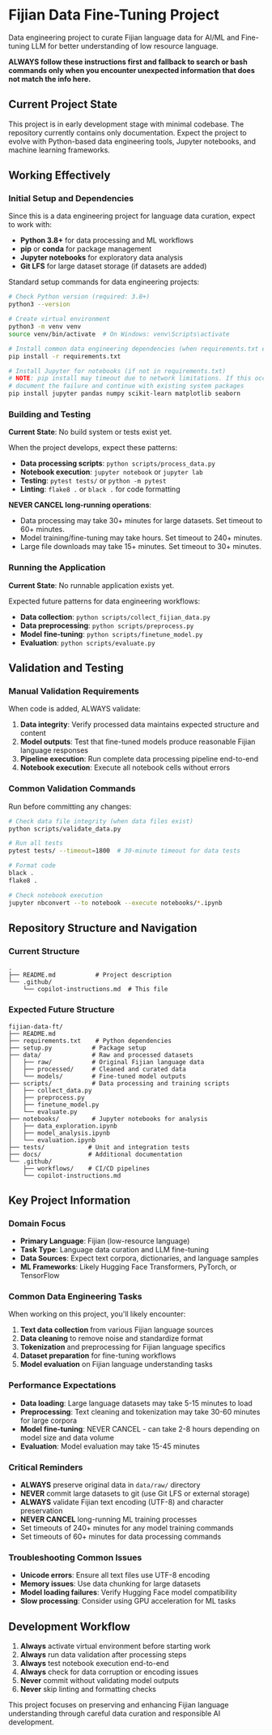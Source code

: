 # Fijian Data Fine-Tuning Project
Data engineering project to curate Fijian language data for AI/ML and Fine-tuning LLM for better understanding of low resource language.

**ALWAYS follow these instructions first and fallback to search or bash commands only when you encounter unexpected information that does not match the info here.**

## Current Project State
This project is in early development stage with minimal codebase. The repository currently contains only documentation. Expect the project to evolve with Python-based data engineering tools, Jupyter notebooks, and machine learning frameworks.

## Working Effectively

### Initial Setup and Dependencies
Since this is a data engineering project for language data curation, expect to work with:
- **Python 3.8+** for data processing and ML workflows
- **pip** or **conda** for package management  
- **Jupyter notebooks** for exploratory data analysis
- **Git LFS** for large dataset storage (if datasets are added)

Standard setup commands for data engineering projects:
```bash
# Check Python version (required: 3.8+)
python3 --version

# Create virtual environment
python3 -m venv venv
source venv/bin/activate  # On Windows: venv\Scripts\activate

# Install common data engineering dependencies (when requirements.txt exists)
pip install -r requirements.txt

# Install Jupyter for notebooks (if not in requirements.txt)
# NOTE: pip install may timeout due to network limitations. If this occurs, 
# document the failure and continue with existing system packages
pip install jupyter pandas numpy scikit-learn matplotlib seaborn
```

### Building and Testing
**Current State**: No build system or tests exist yet.

When the project develops, expect these patterns:
- **Data processing scripts**: `python scripts/process_data.py` 
- **Notebook execution**: `jupyter notebook` or `jupyter lab`
- **Testing**: `pytest tests/` or `python -m pytest`
- **Linting**: `flake8 .` or `black .` for code formatting

**NEVER CANCEL long-running operations**:
- Data processing may take 30+ minutes for large datasets. Set timeout to 60+ minutes.
- Model training/fine-tuning may take hours. Set timeout to 240+ minutes.
- Large file downloads may take 15+ minutes. Set timeout to 30+ minutes.

### Running the Application
**Current State**: No runnable application exists yet.

Expected future patterns for data engineering workflows:
- **Data collection**: `python scripts/collect_fijian_data.py`
- **Data preprocessing**: `python scripts/preprocess.py`
- **Model fine-tuning**: `python scripts/finetune_model.py`
- **Evaluation**: `python scripts/evaluate.py`

## Validation and Testing

### Manual Validation Requirements
When code is added, ALWAYS validate:
1. **Data integrity**: Verify processed data maintains expected structure and content
2. **Model outputs**: Test that fine-tuned models produce reasonable Fijian language responses
3. **Pipeline execution**: Run complete data processing pipeline end-to-end
4. **Notebook execution**: Execute all notebook cells without errors

### Common Validation Commands
Run before committing any changes:
```bash
# Check data file integrity (when data files exist)
python scripts/validate_data.py

# Run all tests
pytest tests/ --timeout=1800  # 30-minute timeout for data tests

# Format code  
black .
flake8 .

# Check notebook execution
jupyter nbconvert --to notebook --execute notebooks/*.ipynb
```

## Repository Structure and Navigation

### Current Structure
```
.
├── README.md           # Project description
└── .github/
    └── copilot-instructions.md  # This file
```

### Expected Future Structure
```
fijian-data-ft/
├── README.md
├── requirements.txt    # Python dependencies
├── setup.py           # Package setup
├── data/              # Raw and processed datasets
│   ├── raw/           # Original Fijian language data
│   ├── processed/     # Cleaned and curated data
│   └── models/        # Fine-tuned model outputs
├── scripts/           # Data processing and training scripts
│   ├── collect_data.py
│   ├── preprocess.py
│   ├── finetune_model.py
│   └── evaluate.py
├── notebooks/         # Jupyter notebooks for analysis
│   ├── data_exploration.ipynb
│   ├── model_analysis.ipynb
│   └── evaluation.ipynb
├── tests/            # Unit and integration tests
├── docs/             # Additional documentation
└── .github/
    ├── workflows/    # CI/CD pipelines
    └── copilot-instructions.md
```

## Key Project Information

### Domain Focus
- **Primary Language**: Fijian (low-resource language)
- **Task Type**: Language data curation and LLM fine-tuning
- **Data Sources**: Expect text corpora, dictionaries, and language samples
- **ML Frameworks**: Likely Hugging Face Transformers, PyTorch, or TensorFlow

### Common Data Engineering Tasks
When working on this project, you'll likely encounter:
1. **Text data collection** from various Fijian language sources
2. **Data cleaning** to remove noise and standardize format
3. **Tokenization** and preprocessing for Fijian language specifics
4. **Dataset preparation** for fine-tuning workflows
5. **Model evaluation** on Fijian language understanding tasks

### Performance Expectations
- **Data loading**: Large language datasets may take 5-15 minutes to load
- **Preprocessing**: Text cleaning and tokenization may take 30-60 minutes for large corpora
- **Model fine-tuning**: NEVER CANCEL - can take 2-8 hours depending on model size and data volume
- **Evaluation**: Model evaluation may take 15-45 minutes

### Critical Reminders
- **ALWAYS** preserve original data in `data/raw/` directory
- **NEVER** commit large datasets to git (use Git LFS or external storage)
- **ALWAYS** validate Fijian text encoding (UTF-8) and character preservation
- **NEVER CANCEL** long-running ML training processes
- Set timeouts of 240+ minutes for any model training commands
- Set timeouts of 60+ minutes for data processing commands

### Troubleshooting Common Issues
- **Unicode errors**: Ensure all text files use UTF-8 encoding
- **Memory issues**: Use data chunking for large datasets
- **Model loading failures**: Verify Hugging Face model compatibility
- **Slow processing**: Consider using GPU acceleration for ML tasks

## Development Workflow
1. **Always** activate virtual environment before starting work
2. **Always** run data validation after processing steps
3. **Always** test notebook execution end-to-end
4. **Always** check for data corruption or encoding issues
5. **Never** commit without validating model outputs
6. **Never** skip linting and formatting checks

This project focuses on preserving and enhancing Fijian language understanding through careful data curation and responsible AI development.